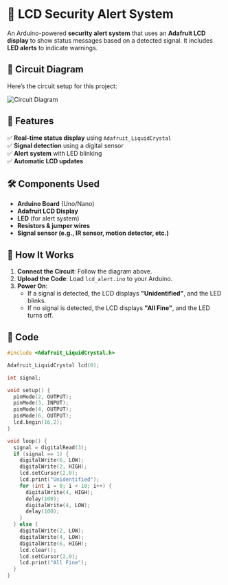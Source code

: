 # 🚨 LCD Security Alert System  

An Arduino-powered **security alert system** that uses an **Adafruit LCD display** to show status messages based on a detected signal. It includes **LED alerts** to indicate warnings.

## 📸 Circuit Diagram  
Here’s the circuit setup for this project:  

![Circuit Diagram](circuit_image.png)

## 🔧 Features  
✅ **Real-time status display** using `Adafruit_LiquidCrystal`  
✅ **Signal detection** using a digital sensor  
✅ **Alert system** with LED blinking  
✅ **Automatic LCD updates**  

## 🛠 Components Used  
- **Arduino Board** (Uno/Nano)  
- **Adafruit LCD Display**  
- **LED** (for alert system)  
- **Resistors & jumper wires**  
- **Signal sensor (e.g., IR sensor, motion detector, etc.)**  

## 🚀 How It Works  
1. **Connect the Circuit**: Follow the diagram above.  
2. **Upload the Code**: Load `lcd_alert.ino` to your Arduino.  
3. **Power On**:  
   - If a signal is detected, the LCD displays **"Unidentified"**, and the LED blinks.  
   - If no signal is detected, the LCD displays **"All Fine"**, and the LED turns off.  

## 📜 Code  
```cpp
#include <Adafruit_LiquidCrystal.h>

Adafruit_LiquidCrystal lcd(0);

int signal;

void setup() {
  pinMode(2, OUTPUT);
  pinMode(3, INPUT);
  pinMode(4, OUTPUT);
  pinMode(6, OUTPUT);
  lcd.begin(16,2);
}

void loop() {
  signal = digitalRead(3);
  if (signal == 1) {
    digitalWrite(6, LOW);
    digitalWrite(2, HIGH);
    lcd.setCursor(2,0);
    lcd.print("Unidentified");
    for (int i = 0; i < 10; i++) {
      digitalWrite(4, HIGH);
      delay(100);
      digitalWrite(4, LOW);
      delay(100);
    }
  } else {
    digitalWrite(2, LOW);
    digitalWrite(4, LOW);
    digitalWrite(6, HIGH);
    lcd.clear();
    lcd.setCursor(2,0);
    lcd.print("All Fine");
  }
}
